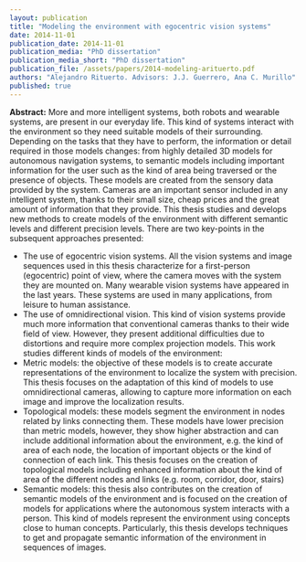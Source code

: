 ```yaml
---
layout: publication
title: "Modeling the environment with egocentric vision systems"
date: 2014-11-01
publication_date: 2014-11-01
publication_media: "PhD dissertation"
publication_media_short: "PhD dissertation"
publication_file: /assets/papers/2014-modeling-arituerto.pdf
authors: "Alejandro Rituerto. Advisors: J.J. Guerrero, Ana C. Murillo"
published: true
---
```


**Abstract:**
More and more intelligent systems, both robots and wearable systems, are present in our everyday life. This kind of systems interact with the environment so they need suitable models of their surrounding. Depending on the tasks that they have to perform, the information or detail required in those models changes: from highly detailed 3D models for autonomous navigation systems, to semantic models including important information for the user such as the kind of area being traversed or the presence of objects. These models are created from the sensory data provided by the system. Cameras are an important sensor included in any intelligent system, thanks to their small size, cheap prices and the great amount of information that they provide. This thesis studies and develops new methods to create models of the environment with different semantic levels and different precision levels. There are two key-points in the subsequent approaches presented:

- The use of egocentric vision systems. All the vision systems and image sequences used in this thesis characterize for a first-person (egocentric) point of view, where the camera moves with the system they are mounted on. Many wearable vision systems have appeared in the last years. These systems are used in many applications, from leisure to human assistance.
- The use of omnidirectional vision. This kind of vision systems provide much more information that conventional cameras thanks to their wide field of view. However, they present additional difficulties due to distortions and require more complex projection models. This work studies different kinds of models of the environment:
- Metric models: the objective of these models is to create accurate representations of the environment to localize the system with precision. This thesis focuses on the adaptation of this kind of models to use omnidirectional cameras, allowing to capture more information on each image and improve the localization results.
- Topological models: these models segment the environment in nodes related by links connecting them. These models have lower precision than metric models, however, they show higher abstraction and can include additional information about the environment, e.g. the kind of area of each node, the location of important objects or the kind of connection of each link. This thesis focuses on the creation of topological models including enhanced information about the kind of area of the different nodes and links (e.g. room, corridor, door, stairs)
- Semantic models: this thesis also contributes on the creation of semantic models of the environment and is focused on the creation of models for applications where the autonomous system interacts with a person. This kind of models represent the environment using concepts close to human concepts. Particularly, this thesis develops techniques to get and propagate semantic information of the environment in sequences of images.

<!-- **Resumen:**
Cada vez más sistemas autónomos, ya sean robots o sistemas de asistencia, están presentes en nuestro día a día. Este tipo de sistemas interactúan y se relacionan con su entorno y para ello necesitan un modelo de dicho entorno. En función de las tareas que deben realizar, la información o el detalle necesario del modelo varía. Desde detallados modelos 3D para sistemas de navegación autónomos, a modelos semánticos que incluyen información importante para el usuario como el tipo de área o qué objetos están presentes. La creación de estos modelos se realiza a través de las lecturas de los distintos sensores disponibles en el sistema. Actualmente, gracias a su pequeño tamaño, bajo precio y la gran información que son capaces de capturar, las cámaras son sensores incluidos en todos los sistemas autónomos. El objetivo de esta tesis es el desarrollar y estudiar nuevos métodos para la creación de modelos del entorno a distintos niveles semánticos y con distintos niveles de precisión. Dos puntos importantes caracterizan el trabajo desarrollado en esta tesis:
- El uso de cámaras con punto de vista egocéntrico o en primera persona ya sea en un robot o en un sistema portado por el usuario (wearable). En este tipo de sistemas, las cámaras son solidarias al sistema móvil sobre el que van montadas. En los últimos años han aparecido muchos sistemas de visión wearables, utilizados para multitud de aplicaciones, desde ocio hasta asistencia de personas.
- El uso de sistemas de visión omnidireccional, que se distinguen por su gran campo de visión, incluyendo mucha más información en cada imagen que las cámara convencionales. Sin embargo plantean nuevas dificultades debido a distorsiones y modelos de proyección más complejos. Esta tesis estudia distintos tipos de modelos del entorno:
- Modelos métricos: el objetivo de estos modelos es crear representaciones detalladas del entorno en las que localizar con precisión el sistema autónomo. Ésta tesis se centra en la adaptación de estos modelos al uso de visión omnidireccional, lo que permite capturar más información en cada imagen y mejorar los resultados en la localización.
- Modelos topológicos: estos modelos estructuran el entorno en nodos conectados por arcos. Esta representación tiene menos precisión que la métrica, sin embargo, presenta un nivel de abstracción mayor y puede modelar el entorno con más riqueza. %, por ejemplo incluyendo el tipo de área de cada nodo, la localización de objetos importantes o el tipo de conexión entre los distintos nodos. Esta tesis se centra en la creación de modelos topológicos con información adicional sobre el tipo de área de cada nodo y conexión (pasillo, habitación, puertas, escaleras...).
- Modelos semánticos: este trabajo también contribuye en la creación de nuevos modelos semánticos, más enfocados a la creación de modelos para aplicaciones en las que el sistema interactúa o asiste a una persona. Este tipo de modelos representan el entorno a través de conceptos cercanos a los usados por las personas. En particular, esta tesis desarrolla técnicas para obtener y propagar información semántica del entorno en secuencias de imágen. -->
